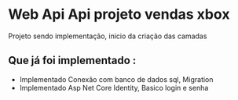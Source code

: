 # Web Api Api projeto vendas xbox

Projeto sendo implementação, inicio da criação das camadas


## Que já foi implementado :
- Implementado Conexão com banco de dados sql, Migration
- Implementado Asp Net Core Identity, Basico login e senha
